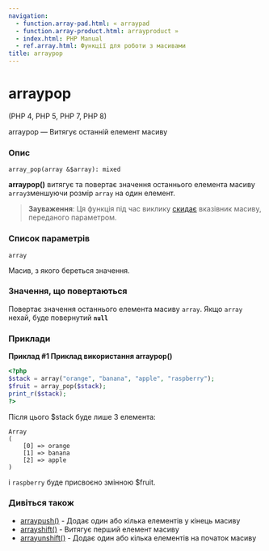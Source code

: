 ```yaml
---
navigation:
  - function.array-pad.html: « arraypad
  - function.array-product.html: arrayproduct »
  - index.html: PHP Manual
  - ref.array.html: Функції для роботи з масивами
title: arraypop
---
```

# arraypop

(PHP 4, PHP 5, PHP 7, PHP 8)

arraypop — Витягує останній елемент масиву

### Опис

```methodsynopsis
array_pop(array &$array): mixed
```

**arraypop()** витягує та повертає значення останнього елемента масиву `array`зменшуючи розмір `array` на один елемент.

> **Зауваження**: Ця функція під час виклику [скидає](function.reset.html) вказівник масиву, переданого параметром.

### Список параметрів

`array`

Масив, з якого береться значення.

### Значення, що повертаються

Повертає значення останнього елемента масиву `array`. Якщо `array` нехай, буде повернутий **`null`**

### Приклади

**Приклад #1 Приклад використання **arraypop()****

```php
<?php
$stack = array("orange", "banana", "apple", "raspberry");
$fruit = array_pop($stack);
print_r($stack);
?>
```

Після цього $stack буде лише 3 елемента:

```
Array
(
    [0] => orange
    [1] => banana
    [2] => apple
)
```

і `raspberry` буде присвоєно змінною $fruit.

### Дивіться також

-   [arraypush()](function.array-push.html) - Додає один або кілька елементів у кінець масиву
-   [arrayshift()](function.array-shift.html) - Витягує перший елемент масиву
-   [arrayunshift()](function.array-unshift.html) - Додає один або кілька елементів на початок масиву
